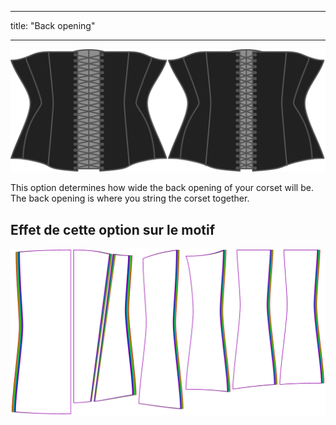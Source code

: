 - - -
title: "Back opening"
- - -

![The back opening option on Cathrin](./backopening.svg)

This option determines how wide the back opening of your corset will be. The back opening is where you string the corset together.

## Effet de cette option sur le motif

![Cette image montre l'effet de cette option en superposant plusieurs variantes qui ont une valeur différente pour cette option](cathrin_backopening_sample.svg "Effet de cette option sur le modèle")
